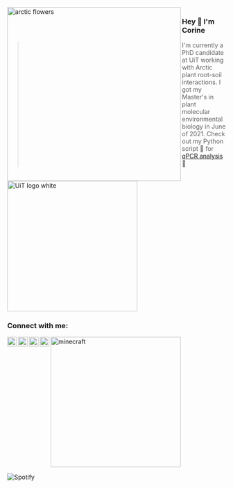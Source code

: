 <img align="left" alt="arctic flowers" width="400px" src="https://user-images.githubusercontent.com/82867617/131813870-262b0c24-895b-480b-8240-920c6b060952.png" />

### Hey 👋  I'm Corine

> I'm currently a PhD candidate at UiT working with Arctic plant root-soil interactions.
> I got my Master's in plant molecular environmental biology in June of 2021. 
> Check out my Python script 🐍 for [qPCR analysis](https://github.com/corinef/qPCR-analysis)🍓
<img align="center" alt="UiT logo white" width="300px" src="https://user-images.githubusercontent.com/82867617/131812361-40c0d77d-7f3f-49b8-b304-a78f82faeafa.png" />
 
### Connect with me: 
[<img align="left" alt="Corine Faehn | Behance" width="22px" src="https://user-images.githubusercontent.com/82867617/116710826-7a98e980-a9d2-11eb-8a7d-c97498a3e46d.png" />][website]
[<img align="left" alt="Corine Faehn | Twitter" width="22px" src="https://encrypted-tbn0.gstatic.com/images?q=tbn:ANd9GcR3epS62P8FpU2KI3MWxGob3fnv13PVF-YGE260bgm9FNFG5bY3qgPQO1md6f9Q-DqIfTc&usqp=CAU" />][twitter]
[<img align="left" alt="Corine Faehn | Instagram" width="22px" src="https://www.nicepng.com/png/full/68-682147_ig-icon-pink-instagram.png" />][instagram]
[<img align="left" width="22px" src="https://encrypted-tbn0.gstatic.com/images?q=tbn:ANd9GcSqDaCwLIQNWZggquwCQ11Teif-wskaJvvl6X4Qz7-0XL1lILLPBA-BslXU0QRU6E3TKmk&usqp=CAU" />][linkedin]
 
<img align="cnter" alt="minecraft" width="300px" src="https://user-images.githubusercontent.com/82867617/131814374-c3d5b971-f598-40ce-8b19-79b9b0d48888.png" />

![Spotify](https://novatorem-corinef.vercel.app/api/spotify)


<!--
**corinef/corinef** is a ✨ _special_ ✨ repository because its `README.md` (this file) appears on your GitHub profile.

Here are some ideas to get you started:

- 🔭 I’m currently working on ...
- 🌱 I’m currently learning ...
- 👯 I’m looking to collaborate on ...
- 🤔 I’m looking for help with ...
- 💬 Ask me about ...
- 📫 How to reach me: ...
- 😄 Pronouns: ...
- ⚡ Fun fact: ...
-->

</details> 

[website]: https://www.behance.net/corinefaehn
[twitter]: https://twitter.com/corinefaehn?lang=en
[instagram]: https://www.instagram.com/corinefaehn/
[linkedin]: https://www.linkedin.com/in/corinefaehn/
